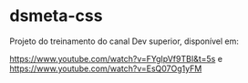# dsmeta-css

Projeto do treinamento do canal Dev superior, disponível em:

https://www.youtube.com/watch?v=FYgIpVf9TBI&t=5s 
e
https://www.youtube.com/watch?v=EsQ07Og1yFM
